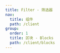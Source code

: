 ```yaml
---
title: Filter - 筛选器
nav:
  title: 组件
  path: /client
group:
  order: 1
  title: 区块 - Blocks
  path: /client/blocks
---
```

